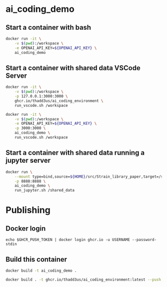 # ai_coding_demo

## Start a container with bash
```sh
docker run -it \
    -v $(pwd):/workspace \
    -e OPENAI_API_KEY=${OPENAI_API_KEY} \
    ai_coding_demo
```

## Start a container with shared data VSCode Server
```sh
docker run -it \
    -v $(pwd):/workspace \
    -p 127.0.0.1:3000:3000 \
    ghcr.io/thadd3us/ai_coding_environment \
    run_vscode.sh /workspace

docker run -it \
    -v $(pwd):/workspace \
    -e OPENAI_API_KEY=${OPENAI_API_KEY} \
    -p 3000:3000 \
    ai_coding_demo \
    run_vscode.sh /workspace
```


## Start a container with shared data running a jupyter server
```sh
docker run \
    --mount type=bind,source=${HOME}/src/Strain_library_paper,target=/shared_data \
    -p 8888:8888 \
    ai_coding_demo \
    run_jupyter.sh /shared_data
```

# Publishing

## Docker login
```
echo $GHCR_PUSH_TOKEN | docker login ghcr.io -u USERNAME --password-stdin
```

## Build this container
```sh
docker build -t ai_coding_demo .
```

```sh
docker build . -t ghcr.io/thadd3us/ai_coding_environment:latest --push
```
